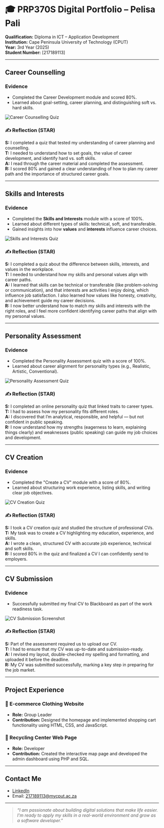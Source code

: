 # 🎓 PRP370S Digital Portfolio – Pelisa Pali

**Qualification:** Diploma in ICT – Application Development  
**Institution:** Cape Peninsula University of Technology (CPUT)  
**Year:** 3rd Year (2025)  
**Student Number:** [217189113]  

---

##  Career Counselling

###  Evidence
- Completed the Career Development module and scored 80%.
- Learned about goal-setting, career planning, and distinguishing soft vs. hard skills.

![Career Counselling Quiz](career_development.png)

### ✍️ Reflection (STAR)
**S:** I completed a quiz that tested my understanding of career planning and counselling.  
**T:** I needed to understand how to set goals, the value of career development, and identify hard vs. soft skills.  
**A:** I read through the career material and completed the assessment.  
**R:** I scored 80% and gained a clear understanding of how to plan my career path and the importance of structured career goals.

---

##  Skills and Interests

### Evidence
- Completed the **Skills and Interests** module with a score of 100%.
- Learned about different types of skills: technical, soft, and transferable.
- Gained insights into how **values** and **interests** influence career choices.

![Skills and Interests Quiz](Personality_Assessment.png)

### ✍️ Reflection (STAR)
**S:** I completed a quiz about the difference between skills, interests, and values in the workplace.  
**T:** I needed to understand how my skills and personal values align with career paths.  
**A:** I learned that skills can be technical or transferable (like problem-solving or communication), and that interests are activities I enjoy doing, which influence job satisfaction. I also learned how values like honesty, creativity, and achievement guide my career decisions.  
**R:** I now better understand how to match my skills and interests with the right roles, and I feel more confident identifying career paths that align with my personal values.


---

## Personality Assessment

###  Evidence
- Completed the Personality Assessment quiz with a score of 100%.
- Learned about career alignment for personality types (e.g., Realistic, Artistic, Conventional).

![Personality Assessment Quiz](Personality_Assessment.png)

### ✍️ Reflection (STAR)
**S:** I completed an online personality quiz that linked traits to career types.  
**T:** I had to assess how my personality fits different roles.  
**A:** I discovered that I’m analytical, responsible, and helpful — but not confident in public speaking.  
**R:** I now understand how my strengths (eagerness to learn, explaining things clearly) and weaknesses (public speaking) can guide my job choices and development.

---

##  CV Creation

###  Evidence
- Completed the "Create a CV" module with a score of 80%.
- Learned about structuring work experience, listing skills, and writing clear job objectives.

![CV Creation Quiz](create_cv.png)

### ✍️ Reflection (STAR)
**S:** I took a CV creation quiz and studied the structure of professional CVs.  
**T:** My task was to create a CV highlighting my education, experience, and skills.  
**A:** I wrote a clean, structured CV with accurate job experience, technical and soft skills.  
**R:** I scored 80% in the quiz and finalized a CV I can confidently send to employers.

---

##  CV Submission

###  Evidence
- Successfully submitted my final CV to Blackboard as part of the work readiness task.

![CV Submission Screenshot](CV_Submission.png)

### ✍️ Reflection (STAR)
**S:** Part of the assessment required us to upload our CV.  
**T:** I had to ensure that my CV was up-to-date and submission-ready.  
**A:** I revised my layout, double-checked my spelling and formatting, and uploaded it before the deadline.  
**R:** My CV was submitted successfully, marking a key step in preparing for the job market.

---

##  Project Experience

### 📌 E-commerce Clothing Website
- **Role:** Group Leader  
- **Contribution:** Designed the homepage and implemented shopping cart functionality using HTML, CSS, and JavaScript.

### 📌 Recycling Center Web Page
- **Role:** Developer  
- **Contribution:** Created the interactive map page and developed the admin dashboard using PHP and SQL.

---

##  Contact Me

-  [LinkedIn](https://linkedin.com/in/your-profile)
-  Email: 217189113@mycput.ac.za  

---

> _“I am passionate about building digital solutions that make life easier. I'm ready to apply my skills in a real-world environment and grow as a software developer.”_
